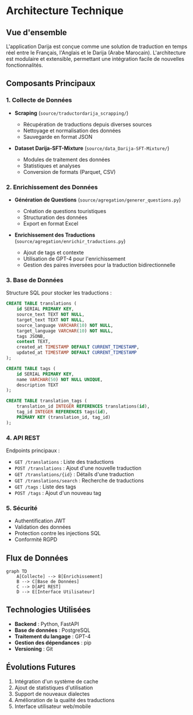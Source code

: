# Architecture Technique

## Vue d'ensemble

L'application Darija est conçue comme une solution de traduction en temps réel entre le Français, l'Anglais et le Darija (Arabe Marocain). L'architecture est modulaire et extensible, permettant une intégration facile de nouvelles fonctionnalités.

## Composants Principaux

### 1. Collecte de Données

- **Scraping** (`source/traductordarija_scrapping/`)
  - Récupération de traductions depuis diverses sources
  - Nettoyage et normalisation des données
  - Sauvegarde en format JSON

- **Dataset Darija-SFT-Mixture** (`source/data_Darija-SFT-Mixture/`)
  - Modules de traitement des données
  - Statistiques et analyses
  - Conversion de formats (Parquet, CSV)

### 2. Enrichissement des Données

- **Génération de Questions** (`source/agregation/generer_questions.py`)
  - Création de questions touristiques
  - Structuration des données
  - Export en format Excel

- **Enrichissement des Traductions** (`source/agregation/enrichir_traductions.py`)
  - Ajout de tags et contexte
  - Utilisation de GPT-4 pour l'enrichissement
  - Gestion des paires inversées pour la traduction bidirectionnelle

### 3. Base de Données

Structure SQL pour stocker les traductions :

```sql
CREATE TABLE translations (
    id SERIAL PRIMARY KEY,
    source_text TEXT NOT NULL,
    target_text TEXT NOT NULL,
    source_language VARCHAR(10) NOT NULL,
    target_language VARCHAR(10) NOT NULL,
    tags JSONB,
    context TEXT,
    created_at TIMESTAMP DEFAULT CURRENT_TIMESTAMP,
    updated_at TIMESTAMP DEFAULT CURRENT_TIMESTAMP
);

CREATE TABLE tags (
    id SERIAL PRIMARY KEY,
    name VARCHAR(50) NOT NULL UNIQUE,
    description TEXT
);

CREATE TABLE translation_tags (
    translation_id INTEGER REFERENCES translations(id),
    tag_id INTEGER REFERENCES tags(id),
    PRIMARY KEY (translation_id, tag_id)
);
```

### 4. API REST

Endpoints principaux :

- `GET /translations` : Liste des traductions
- `POST /translations` : Ajout d'une nouvelle traduction
- `GET /translations/{id}` : Détails d'une traduction
- `GET /translations/search` : Recherche de traductions
- `GET /tags` : Liste des tags
- `POST /tags` : Ajout d'un nouveau tag

### 5. Sécurité

- Authentification JWT
- Validation des données
- Protection contre les injections SQL
- Conformité RGPD

## Flux de Données

```mermaid
graph TD
    A[Collecte] --> B[Enrichissement]
    B --> C[Base de Données]
    C --> D[API REST]
    D --> E[Interface Utilisateur]
```

## Technologies Utilisées

- **Backend** : Python, FastAPI
- **Base de données** : PostgreSQL
- **Traitement du langage** : GPT-4
- **Gestion des dépendances** : pip
- **Versioning** : Git

## Évolutions Futures

1. Intégration d'un système de cache
2. Ajout de statistiques d'utilisation
3. Support de nouveaux dialectes
4. Amélioration de la qualité des traductions
5. Interface utilisateur web/mobile 